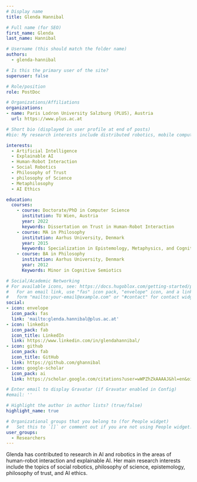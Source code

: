 ```yaml
---
# Display name
title: Glenda Hannibal

# Full name (for SEO)
first_name: Glenda
last_name: Hannibal

# Username (this should match the folder name)
authors:
  - glenda-hannibal

# Is this the primary user of the site?
superuser: false

# Role/position
role: PostDoc

# Organizations/Affiliations
organizations:
- name: Paris Lodron University Salzburg (PLUS), Austria
  url: https://www.plus.ac.at

# Short bio (displayed in user profile at end of posts)
#bio: My research interests include distributed robotics, mobile computing and programmable matter.

interests:
  - Artificial Intelligence
  - Explainable AI
  - Human-Robot Interaction
  - Social Robotics
  - Philosophy of Trust
  - philosophy of Science
  - Metaphilosophy
  - AI Ethics

education:
  courses:
    - course: Doctorate/PhD in Computer Science
      institution: TU Wien, Austria
      year: 2022
      keywords: Dissertation on Trust in Human-Robot Interaction
    - course: MA in Philosophy
      institution: Aarhus University, Denmark
      year: 2015
      keywords: Specialization in Epistemology, Metaphysics, and Cognition
    - course: BA in Philosophy
      institution: Aarhus University, Denmark
      year: 2012
      Keywords: Minor in Cognitive Semiotics

# Social/Academic Networking
# For available icons, see: https://docs.hugoblox.com/getting-started/page-builder/#icons
#   For an email link, use "fas" icon pack, "envelope" icon, and a link in the
#   form "mailto:your-email@example.com" or "#contact" for contact widget.
social:
- icon: envelope
  icon_pack: fas
  link: 'mailto:glenda.hannibal@plus.ac.at'
- icon: linkedin
  icon_pack: fab
  icon_title: LinkedIn
  link: https://www.linkedin.com/in/glendahannibal/
- icon: github
  icon_pack: fab
  icon_title: GitHub
  link: https://github.com/ghannibal
- icon: google-scholar
  icon_pack: ai
  link: https://scholar.google.com/citations?user=wWPZhZkAAAAJ&hl=en&oi=ao

# Enter email to display Gravatar (if Gravatar enabled in Config)
#email: ''

# Highlight the author in author lists? (true/false)
highlight_name: true

# Organizational groups that you belong to (for People widget)
#   Set this to `[]` or comment out if you are not using People widget.
user_groups:
  - Researchers
---
```


Glenda has contributed to research in AI and robotics in the areas of human-robot interaction and explainable AI. Her main research interests include the topics of social robotics, philosophy of science, epistemology, philosophy of trust, and AI ethics. 
